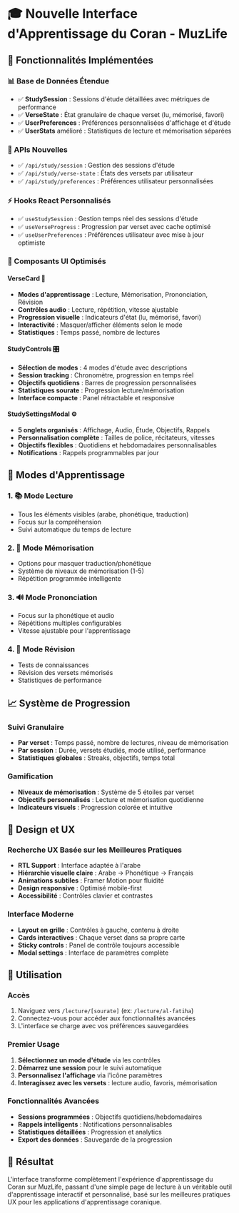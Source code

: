 # 🎓 Nouvelle Interface d'Apprentissage du Coran - MuzLife

## 🚀 Fonctionnalités Implémentées

### 📊 Base de Données Étendue
- ✅ **StudySession** : Sessions d'étude détaillées avec métriques de performance
- ✅ **VerseState** : État granulaire de chaque verset (lu, mémorisé, favori)
- ✅ **UserPreferences** : Préférences personnalisées d'affichage et d'étude
- ✅ **UserStats** amélioré : Statistiques de lecture et mémorisation séparées

### 🔧 APIs Nouvelles
- ✅ `/api/study/session` : Gestion des sessions d'étude
- ✅ `/api/study/verse-state` : États des versets par utilisateur
- ✅ `/api/study/preferences` : Préférences utilisateur personnalisées

### ⚡ Hooks React Personnalisés
- ✅ `useStudySession` : Gestion temps réel des sessions d'étude
- ✅ `useVerseProgress` : Progression par verset avec cache optimisé
- ✅ `useUserPreferences` : Préférences utilisateur avec mise à jour optimiste

### 🎨 Composants UI Optimisés

#### VerseCard 📖
- **Modes d'apprentissage** : Lecture, Mémorisation, Prononciation, Révision
- **Contrôles audio** : Lecture, répétition, vitesse ajustable
- **Progression visuelle** : Indicateurs d'état (lu, mémorisé, favori)
- **Interactivité** : Masquer/afficher éléments selon le mode
- **Statistiques** : Temps passé, nombre de lectures

#### StudyControls 🎛️
- **Sélection de modes** : 4 modes d'étude avec descriptions
- **Session tracking** : Chronomètre, progression en temps réel
- **Objectifs quotidiens** : Barres de progression personnalisées
- **Statistiques sourate** : Progression lecture/mémorisation
- **Interface compacte** : Panel rétractable et responsive

#### StudySettingsModal ⚙️
- **5 onglets organisés** : Affichage, Audio, Étude, Objectifs, Rappels
- **Personnalisation complète** : Tailles de police, récitateurs, vitesses
- **Objectifs flexibles** : Quotidiens et hebdomadaires personnalisables
- **Notifications** : Rappels programmables par jour

## 🎯 Modes d'Apprentissage

### 1. 📚 Mode Lecture
- Tous les éléments visibles (arabe, phonétique, traduction)
- Focus sur la compréhension
- Suivi automatique du temps de lecture

### 2. 🧠 Mode Mémorisation
- Options pour masquer traduction/phonétique
- Système de niveaux de mémorisation (1-5)
- Répétition programmée intelligente

### 3. 🔊 Mode Prononciation
- Focus sur la phonétique et audio
- Répétitions multiples configurables
- Vitesse ajustable pour l'apprentissage

### 4. 📝 Mode Révision
- Tests de connaissances
- Révision des versets mémorisés
- Statistiques de performance

## 📈 Système de Progression

### Suivi Granulaire
- **Par verset** : Temps passé, nombre de lectures, niveau de mémorisation
- **Par session** : Durée, versets étudiés, mode utilisé, performance
- **Statistiques globales** : Streaks, objectifs, temps total

### Gamification
- **Niveaux de mémorisation** : Système de 5 étoiles par verset
- **Objectifs personnalisés** : Lecture et mémorisation quotidienne
- **Indicateurs visuels** : Progression colorée et intuitive

## 🎨 Design et UX

### Recherche UX Basée sur les Meilleures Pratiques
- **RTL Support** : Interface adaptée à l'arabe
- **Hiérarchie visuelle claire** : Arabe → Phonétique → Français
- **Animations subtiles** : Framer Motion pour fluidité
- **Design responsive** : Optimisé mobile-first
- **Accessibilité** : Contrôles clavier et contrastes

### Interface Moderne
- **Layout en grille** : Contrôles à gauche, contenu à droite
- **Cards interactives** : Chaque verset dans sa propre carte
- **Sticky controls** : Panel de contrôle toujours accessible
- **Modal settings** : Interface de paramètres complète

## 🚀 Utilisation

### Accès
1. Naviguez vers `/lecture/[sourate]` (ex: `/lecture/al-fatiha`)
2. Connectez-vous pour accéder aux fonctionnalités avancées
3. L'interface se charge avec vos préférences sauvegardées

### Premier Usage
1. **Sélectionnez un mode d'étude** via les contrôles
2. **Démarrez une session** pour le suivi automatique
3. **Personnalisez l'affichage** via l'icône paramètres
4. **Interagissez avec les versets** : lecture audio, favoris, mémorisation

### Fonctionnalités Avancées
- **Sessions programmées** : Objectifs quotidiens/hebdomadaires
- **Rappels intelligents** : Notifications personnalisables
- **Statistiques détaillées** : Progression et analytics
- **Export des données** : Sauvegarde de la progression

## 🎉 Résultat
L'interface transforme complètement l'expérience d'apprentissage du Coran sur MuzLife, passant d'une simple page de lecture à un véritable outil d'apprentissage interactif et personnalisé, basé sur les meilleures pratiques UX pour les applications d'apprentissage coranique.